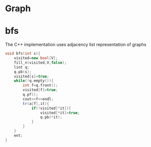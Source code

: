 # Graph 

# bfs 
The C++ implementation uses adjacency list representation of graphs

```cpp
void bfs(int s){
	visited=new bool[V];
	fill_n(visited,V,false);
	lint q;
	q.pb(s);
	visited[s]=true;
	while(!q.empty()){
		int f=q.front();
		visited[f]=true;
		q.pf();
		cout<<f<<endl;
		tr(a[f],it){
			if(!visited[*it]){
				visited[*it]=true;
				q.pb(*it);
			}
		}
	}
	ent;
}
```
